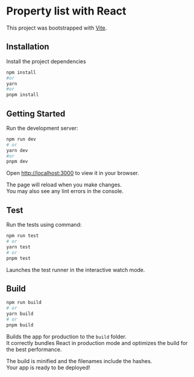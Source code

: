 # Property list with React

This project was bootstrapped with [Vite](https://vitejs.dev/).

## Installation

Install the project dependencies

```bash
npm install
#or
yarn
#or
pnpm install
```

## Getting Started

Run the development server:

```bash
npm run dev
# or
yarn dev
#or
pnpm dev
```

Open [http://localhost:3000](http://localhost:3000) to view it in your browser.

The page will reload when you make changes.\
You may also see any lint errors in the console.

## Test

Run the tests using command:

```bash
npm run test
# or
yarn test
# or
pnpm test
```

Launches the test runner in the interactive watch mode.

## Build

```bash
npm run build
# or
yarn build
# or
pnpm build
```

Builds the app for production to the `build` folder.\
It correctly bundles React in production mode and optimizes the build for the best performance.

The build is minified and the filenames include the hashes.\
Your app is ready to be deployed!
